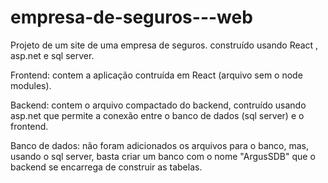 # empresa-de-seguros---web
Projeto de um site de uma empresa de seguros.
construído usando React , asp.net e sql server.


Frontend: contem a aplicação contruída em React (arquivo sem o node modules).

Backend: contem o arquivo compactado do backend, contruído usando asp.net que permite a conexão entre o banco de dados (sql server) e o frontend.

Banco de dados: não foram adicionados os arquivos para o banco, mas, usando o sql server, basta criar um banco com o nome "ArgusSDB" que o backend se encarrega de construir as tabelas.
